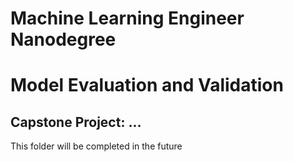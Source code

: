 # Machine Learning Engineer Nanodegree
# Model Evaluation and Validation
## Capstone Project: ...
This folder will be completed in the future
